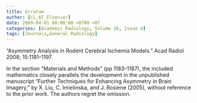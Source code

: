 ```yaml
---
title: Erratum
author: [CL_AT_Elsevier]
date: 2009-04-01 00:00:00 +0700 +07
categories: [Academic Radiology, Volume 16, Issue 4]
tags: [Journals,General Radiology]
---
```

“Asymmetry Analysis in Rodent Cerebral Ischemia Models.” Acad Radiol 2008; 15:1181–1197.

In the section “Materials and Methods” (pp 1183–1187), the included mathematics closely parallels the development in the unpublished manuscript “Further Techniques for Enhancing Asymmetry in Brain Imagery,” by X. Liu, C. Imielinska, and J. Rosiene (2005), without reference to the prior work. The authors regret the omission.